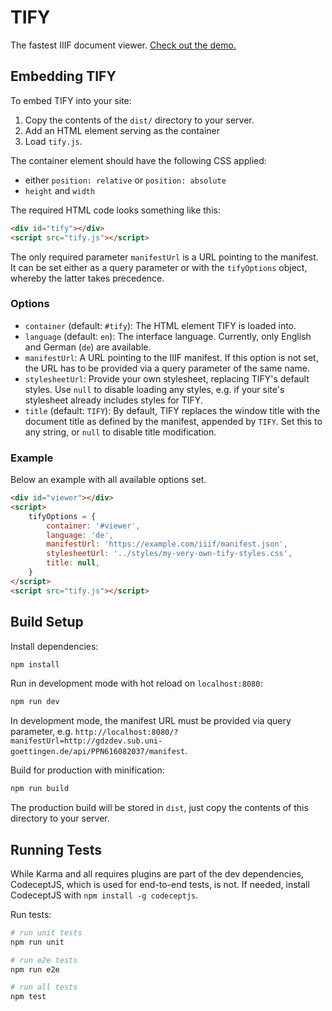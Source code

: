 # TIFY

The fastest IIIF document viewer. [Check out the demo.](https://subugoe.github.io/tify/demo.html?manifestUrl=https://gdzdev.sub.uni-goettingen.de/iiif/presentation/PPN857449303/manifest)

## Embedding TIFY

To embed TIFY into your site:
1. Copy the contents of the `dist/` directory to your server.
2. Add an HTML element serving as the container
3. Load `tify.js`.

The container element should have the following CSS applied:
- either `position: relative` or `position: absolute`
- `height` and `width`

The required HTML code looks something like this:

``` html
<div id="tify"></div>
<script src="tify.js"></script>
```

The only required parameter `manifestUrl` is a URL pointing to the manifest. It can be set either as a query parameter or with the `tifyOptions` object, whereby the latter takes precedence.

### Options
- `container` (default: `#tify`): The HTML element TIFY is loaded into.
- `language` (default: `en`): The interface language. Currently, only English and German (`de`) are available.
- `manifestUrl`: A URL pointing to the IIIF manifest. If this option is not set, the URL has to be provided via a query parameter of the same name.
- `stylesheetUrl`: Provide your own stylesheet, replacing TIFY's default styles. Use `null` to disable loading any styles, e.g. if your site's stylesheet already includes styles for TIFY.
- `title` (default: `TIFY`): By default, TIFY replaces the window title with the document title as defined by the manifest, appended by `TIFY`. Set this to any string, or `null` to disable title modification.

### Example

Below an example with all available options set.

``` html
<div id="viewer"></div>
<script>
	tifyOptions = {
		container: '#viewer',
		language: 'de',
		manifestUrl: 'https://example.com/iiif/manifest.json',
		stylesheetUrl: '../styles/my-very-own-tify-styles.css',
		title: null,
	}
</script>
<script src="tify.js"></script>
```

## Build Setup

Install dependencies:

``` bash
npm install
```

Run in development mode with hot reload on `localhost:8080`:

``` bash
npm run dev
```

In development mode, the manifest URL must be provided via query parameter, e.g. `http://localhost:8080/?manifestUrl=http://gdzdev.sub.uni-goettingen.de/api/PPN616082037/manifest`.

Build for production with minification:

``` bash
npm run build
```

The production build will be stored in `dist`, just copy the contents of this directory to your server.

## Running Tests

While Karma and all requires plugins are part of the dev dependencies, CodeceptJS, which is used for end-to-end tests, is not. If needed, install CodeceptJS with `npm install -g codeceptjs`.

Run tests:

``` bash
# run unit tests
npm run unit

# run e2e tests
npm run e2e

# run all tests
npm test
```
